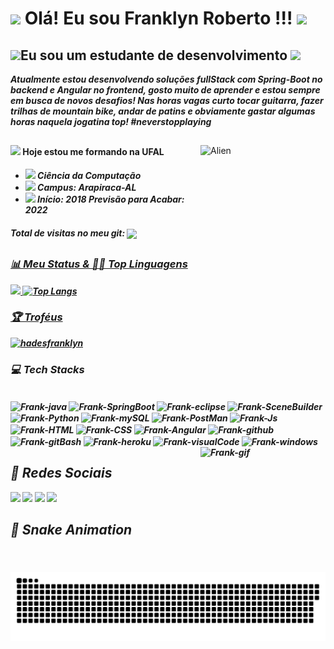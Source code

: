 # <img src="https://raw.githubusercontent.com/hadesfranklyn/hadesfranklyn/master/welcome.gif" width="80px"> Olá! Eu sou Franklyn Roberto !!! <img src="https://raw.githubusercontent.com/hadesfranklyn/hadesfranklyn/master/ola.gif" width="30px">

 ## <img src="https://raw.githubusercontent.com/hadesfranklyn/hadesfranklyn/master/manopla.gif" width="30px">Eu sou um estudante de desenvolvimento <img src="https://raw.githubusercontent.com/hadesfranklyn/hadesfranklyn/master/sonic.gif" width="30px">
<!-- <p align="center">
    <img align="center" alt="GIF" src="https://github.com/hadesfranklyn/hadesfranklyn/blob/main/code.gif?raw=true" width="450" height="270" />
</p> -->


<i> <strong> Atualmente estou desenvolvendo soluções fullStack com Spring-Boot no backend e Angular no frontend, gosto muito de aprender e estou sempre em busca de novos desafios! Nas horas vagas curto tocar guitarra, fazer trilhas de mountain bike, andar de patins e obviamente gastar algumas horas naquela jogatina top! #neverstopplaying</strong> </i> 

  
##

<div>
  <img align="right" alt="Alien" width="200" height="200" src="https://64.media.tumblr.com/7d6c6006d54d3f32a22badac769049e3/tumblr_inline_ojj9i5v6wV1sp1kfz_500.gifv">
    
  </div>
  
#### <img src="https://raw.githubusercontent.com/hadesfranklyn/hadesfranklyn/master/telescope.gif" width="20px"> Hoje estou me formando na UFAL

<i> <strong>
- <img src="https://raw.githubusercontent.com/hadesfranklyn/hadesfranklyn/master/sapo_hackerman.gif" width="30px"> Ciência da Computação 
- <img src="https://raw.githubusercontent.com/hadesfranklyn/hadesfranklyn/master/pensativo.gif" width="30px"> Campus: Arapiraca-AL
- <img src="https://raw.githubusercontent.com/hadesfranklyn/hadesfranklyn/master/ampulheta.gif" width="30px"> Início: 2018 Previsão para Acabar: 2022

 <div>  
  <h4 align="left"> Total de visitas no meu git:  <img align="center" src="https://profile-counter.glitch.me/hadesfranklyn/count.svg"></h4>
  
   </div>
 
<!-- <i> <strong>👀 Total de visitas no meu git:</strong> </i>  ![Visitor Badge](https://visitor-badge.laobi.icu/badge?page_id=hadesfranklyn.hadesfranklyn) -->
##
<div>
  <a href="https://github.com/hadesfranklyn">
   
  
  ### 📊 Meu Status &                                                                    👩‍💻 Top Linguagens
  <img height="180em" src="https://github-readme-stats.vercel.app/api?username=hadesfranklyn&show_icons=true&theme=dracula&include_all_commits=true&count_private=true"/> ![Top Langs](https://github-readme-stats.vercel.app/api/top-langs/?username=hadesfranklyn&hide=TeX&layout=compact&theme=dracula)

  
 
</div> 
   
   
 
<!-- <img height="180em" src="https://github-readme-stats.vercel.app/api/top-langs/?username=hadesfranklyn&layout=compact&langs_count=7&theme=dracula"/> -->
<!-- ![Top Langs](https://github-readme-stats.vercel.app/api/top-langs/?username=hadesfranklyn&hide=TeX&layout=compact&theme=dracula) -->

### 🏆 Troféus
<p align="left"> <a href="https://github.com/ryo-ma/github-profile-trophy"><img src="https://github-profile-trophy.vercel.app/?username=hadesfranklyn&theme=dracula" alt="hadesfranklyn" /></a> </p>

  
### 💻 Tech Stacks 
<div style="display: inline_block"><br>
<img align="center"  alt="Frank-java"   src="https://img.icons8.com/color/40/000000/java-coffee-cup-logo--v1.png"/>
<img align="center" alt="Frank-SpringBoot" src="https://img.icons8.com/color/40/000000/spring-logo.png"/>
<img align="center" alt="Frank-eclipse"  src="https://img.icons8.com/nolan/40/java-eclipse.png"/>
<img align="center" alt="Frank-SceneBuilder" src="https://img.icons8.com/nolan/40/scene-builder.png"/>
<img align="center" alt="Frank-Python"  src="https://img.icons8.com/color/40/000000/python--v1.png"/>
<img align="center" alt="Frank-mySQL" src="https://img.icons8.com/fluency/40/000000/mysql-logo.png"/>
<img align="center" alt="Frank-PostMan"  src="https://img.icons8.com/external-tal-revivo-shadow-tal-revivo/35/000000/external-postman-is-the-only-complete-api-development-environment-logo-shadow-tal-revivo.png"/>
<img align="center" alt="Frank-Js" src="https://img.icons8.com/color/40/000000/javascript--v1.png"/>
<!--  <img align="center" alt="Frank-Ts" height="30" width="40" src="https://raw.githubusercontent.com/devicons/devicon/master/icons/typescript/typescript-plain.svg"> -->
<!--  <img align="center" alt="Frank-React" height="30" width="40" src="https://raw.githubusercontent.com/devicons/devicon/master/icons/react/react-original.svg"> -->
<img align="center" alt="Frank-HTML" src="https://img.icons8.com/color/40/000000/html-5--v1.png"/>
<img align="center" alt="Frank-CSS"  src="https://img.icons8.com/color/40/000000/css3.png"/>
<img align="center" alt="Frank-Angular" src="https://img.icons8.com/color/40/000000/angularjs.png"/>
<img align="center" alt="Frank-github" src="https://img.icons8.com/material-rounded/40/000000/github.png"/>
<img align="center" alt="Frank-gitBash" src="https://img.icons8.com/color/40/000000/git.png"/>
<img align="center" alt="Frank-heroku" src="https://img.icons8.com/color/40/000000/heroku.png"/>
<img align="center" alt="Frank-visualCode" src="https://img.icons8.com/color/40/000000/visual-studio-code-2019.png"/>
<img align="center" alt="Frank-windows" src="https://img.icons8.com/color/40/000000/windows-10.png"/>
<img align="right" alt="Frank-gif" height="200" width="200" src="https://user-images.githubusercontent.com/58437929/131928238-3a81c3d3-65b2-4a94-9148-94b1b265b93f.gif">
<!-- site de icones https://icons8.com/ -->

</div>
  
  ## 📌 Redes Sociais
 
<div> 
  
  <a href="https://www.instagram.com/franklyn_r.s" target="_blank"><img src="https://img.shields.io/badge/-Instagram-%23E4405F?style=for-the-badge&logo=instagram&logoColor=white" target="_blank"></a>
 <a href="https://discord.gg/CTUjFnsz" target="_blank"><img src="https://img.shields.io/badge/Discord-7289DA?style=for-the-badge&logo=discord&logoColor=white" target="_blank"></a> 
  <a href = "mailto:franklyn.silva@arapiraca.ufal.br"><img src="https://img.shields.io/badge/-Gmail-%23333?style=for-the-badge&logo=gmail&logoColor=white" target="_blank"></a>
  <a href="https://www.linkedin.com/in/franklyn-roberto-da-silva-9b6a871a8/" target="_blank"><img src="https://img.shields.io/badge/-LinkedIn-%230077B5?style=for-the-badge&logo=linkedin&logoColor=white" target="_blank">
</a> 
## 🐍 Snake Animation
![Snake animation](https://github.com/hadesfranklyn/hadesfranklyn/blob/output/github-contribution-grid-snake.svg)


</div>
